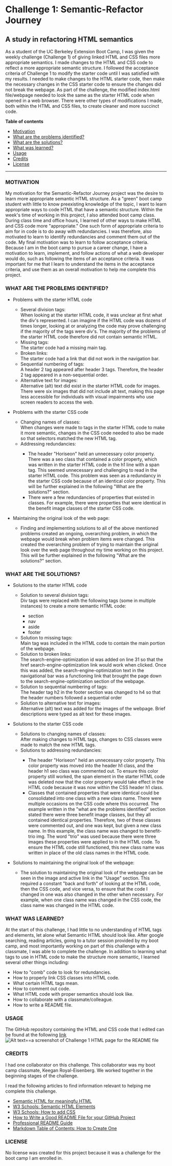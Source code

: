 
# Challenge 1: Semantic-Refactor Journey

## A study in refactoring HTML semantics  

As a student of the UC Berkeley Extension Boot Camp, I was given the weekly challenge (Challenge 1) of giving linked HTML and CSS files more appropriate semantics.  I made changes to the HTML and CSS code to reflect a more appropriate semantic structure.  I followed the acceptance criteria of Challenge 1 to modify the starter code until I was satisfied with my results.  I needed to make changes to the HTML starter code, then make the necessary changes in the CSS starter code to ensure the changes did not break the webpage.  As part of the challenge, the modified index.html file/webpage needed to look the same as the starter HTML code when opened in a web browser. There were other types of modifications I made, both within the HTML and CSS files, to create cleaner and more succinct code.

**Table of contents**
- [Motivation](#item-one)
- [What are the problems identified?](#item-two)
- [What are the solutions?](#item-three)
- [What was learned?](#item-four)
- [Usage](#item-five)
- [Credits](#item-six)
- [License](#item-seven)

___

<a id="item-one"></a>
### MOTIVATION ###

My motivation for the Semantic-Refactor Journey project was the desire to learn more appropriate semantic HTML structure.  As a "green" boot camp student with little to know preexisting knowledge of the topic, I want to learn appropriate ways to code HTML that have a semantic structure.  Within the week's time of working in this project, I also attended boot camp class.  During class time and office hours, I learned of other ways to make HTML and CSS code more "appropriate."  One such form of appropriate criteria to aim for in code is to do away with redundancies.  I was therefore, also motivated to learn to identify redundancies and comment them out of the code.  My final motivation was to learn to follow acceptance criteria.  Because I am in the boot camp to pursue a career change, I have a motivation to learn, implement, and follow actions of what a web developer would do, such as following the items of an acceptance criteria.  It was important for me that I learn to understand the items in the acceptance criteria, and use them as an overall motivation to help me complete this project.

<a id="item-two"></a>
### WHAT ARE THE PROBLEMS IDENTIFIED? ###

- Problems with the starter HTML code
  - Several division tags: <div>
    When looking at the starter HTML code, it was unclear at first what the div's represented.  I can imagine if the HTML code was dozens of times longer, looking at or analyzing the code may prove challenging if the majority of the tags were div's.  The majority of the problems of the starter HTML code therefore did not contain semantic HTML.
  - Missing tags: <div>
    The starter code had a missing main tag.   
  - Broken links: <div>
    The starter code had a link that did not work in the navigation bar.
  - Sequential numbering of tags: <div>
    A header 2 tag appeared after header 3 tags.  Therefore, the header 2 tag appeared in a non-sequential order.
  - Alternative text for images: <div>
    Alternative (alt) text did exist in the starter HTML code for images.  There were six images that did not include alt text, making this page less accessible for individuals with visual impairments who use screen readers to access the web.

- Problems with the starter CSS code
  - Changing names of classes: <div>
    When changes were made to tags in the starter HTML code to make it more semantic, changes in the CSS code needed to also be made so that selectors matched the new HTML tag.
  - Addressing redundancies: <div>
      - The header "Horiseon" held an unnecessary color property.  There was a seo class that contained a color property, which was written in the starter HTML code in the h1 line with a span tag.  This seemed unnecessary and challenging to read in the starter HTML code.  This problem was seen as a redundancy in the starter CSS code because of an identical color property.  This will be further explained in the following "What are the solutions?" section.
      - There were a few redundancies of properties that existed in classes.  For example, there were properties that were identical in the benefit image classes of the starter CSS code.

- Maintaining the original look of the web page: <div>
  - Finding and implementing solutions to all of the above mentioned problems created an      ongoing, overarching problem, in which the webpage would break when problem items were changed.  This created the overarching problem of trying to maintain the original look over the web page throughout my time working on this project.  This will be further explained in the following "What are the solutions?" section.

<a id="item-three"></a>
### WHAT ARE THE SOLUTIONS? ###

- Solutions to the starter HTML code
  - Solution to several division tags: <div>
    Div tags were replaced with the following tags (some in multiple instances) to create a more semantic HTML code: <div>
      - section
      - nav
      - aside
      - footer
  - Solution to missing tags: <div>
    Main tag was included in the HTML code to contain the main portion of the webpage.   
  - Solution to broken links: <div>
    The search-engine-optimization id was added on line 31 so that the href search-engine-optimization link would work when clicked.  Once this was added, the search-engine-optimization text in the navigational bar was a functioning link that brought the page down to the search-engine-optimization section of the webpage.
  - Solution to sequential numbering of tags: <div>
    The header tag h2 in the footer section was changed to h4 so that the header numbers followed a sequential order
  - Solution to alternative text for images: <div>
    Alternative (alt) text was added for the images of the webpage.  Brief descriptions were typed as alt text for these images.

- Solutions to the starter CSS code
  - Solutions to changing names of classes: <div>
    After making changes to HTML tags, changes to CSS classes were made to match the new HTML tags.
  - Solutions to addressing redundancies: <div>
      - The header "Horiseon" held an unnecessary color property.  This color property was moved into the header h1 class, and the header h1 seo class was commented out.  To ensure this color property still worked, the span element in the starter HTML code was deleted now that the color property would take effect in the HTML code because it was now within the CSS header h1 class.
      - Classes that contained properties that were identical could be consolidated into one class with a new class name.  There were multiple occasions on the CSS code where this occurred.  The example written in the "what are the problems identified" section stated there were three benefit image classes, but they all contained identical properties.  Therefore, two of these classes were commented out, and one was kept, but given a new class name.  In this example, the class name was changed to benefit-trio img.  The word "trio" was used because there were three images these properties were applied to in the HTML code.  To ensure the HTML code still functioned, this new class name was written in place of the old class names in the HTML code.

- Solutions to maintaining the original look of the webpage: <div>
  - The solution to maintaining the original look of the webpage can be seen in the image and active link in the "Usage" section.  This required a constant "back and forth" of looking at the HTML code, then the CSS code, and vice versa, to ensure that the code I changed in one was also changed in the other when necessary. For example, when one class name was changed in the CSS code, the class name was changed in the HTML code.

<a id="item-four"></a>
### WHAT WAS LEARNED? ###

At the start of this challenge, I had little to no understanding of HTML tags and elements, let alone what Semantic HTML should look like.  After google searching, reading articles, going to a tutor session provided by my boot camp, and most importantly working on part of this challenge with a classmate, I was able to complete the challenge.  In addition to learning what tags to use in HTML code to make the structure more semantic, I learned several other things including:
- How to "comb" code to look for redundancies.
- How to properly link CSS classes into HTML code.
- What certain HTML tags mean.
- How to comment out code.
- What HTML code with proper semantics should look like.
- How to collaborate with a classmate/colleague.
- How to write a README file.

<a id="item-five"></a>
### USAGE ###

The GitHub repository containing the HTML and CSS code that I edited can be found at the following [link](https://alexahnbaum.github.io/challenge_1_semantic_refactor_journey/)
![Alt text==a screenshot of Challenge 1 HTML page for the README file](<assets/images/Screenshot%202023-12-10%20at%2011.01.42 AM.png>)

<a id="item-six"></a>
### CREDITS ###

I had one collaborator on this challenge.  This collaborator was my boot camp classmate, Keegan Royal-Eisenberg.  We worked together in the beginning stages of the challenge. 

I read the following articles to find information relevant to helping me complete this challenge.
- [Semantic HTML for meaningfu HTML](https://seekbrevity.com/semantic-markup-important-web-design/#:~:text=Semantic%20markup%20is%20a%20way,content%20rather%20than%20its%20appearance.&text=Writing%20semantic%20markup%20means%20understanding,and%20machines%20will%20read%20it)
- [W3 Schools: Semantic HTML Elements](https://www.w3schools.com/html/html5_semantic_elements.asp)
- [W3 Schools: How to add CSS](https://www.w3schools.com/css/css_howto.asp)
- [How to Write a Good README File for your GitHub Project](https://www.freecodecamp.org/news/how-to-write-a-good-readme-file/)
- [Professional README Guide](https://coding-boot-camp.github.io/full-stack/github/professional-readme-guide)
- [Markdown Table of Contents: How to Create One](https://www.eddymens.com/blog/markdown-table-of-contents-toc-how-to-create-one)

<a id="item-seven"></a>
### LICENSE ###

No license was created for this project because it was a challenge for the boot camp I am enrolled in.